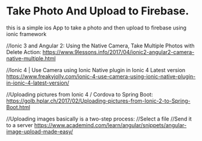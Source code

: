 # Take Photo And Upload to Firebase.

this is a simple ios App to take a photo and then upload to firebase using ionic framework




//Ionic 3 and Angular 2: Using the Native Camera, Take Multiple Photos with Delete Action:
https://www.9lessons.info/2017/04/ionic2-angular2-camera-native-multiple.html


//Ionic 4 | Use Camera using Ionic Native plugin in Ionic 4 Latest version
https://www.freakyjolly.com/ionic-4-use-camera-using-ionic-native-plugin-in-ionic-4-latest-version/

//Uploading pictures from Ionic 4 / Cordova to Spring Boot:
https://golb.hplar.ch/2017/02/Uploading-pictures-from-Ionic-2-to-Spring-Boot.html

//Uploading images basically is a two-step process:
//Select a file
//Send it to a server
https://www.academind.com/learn/angular/snippets/angular-image-upload-made-easy/
